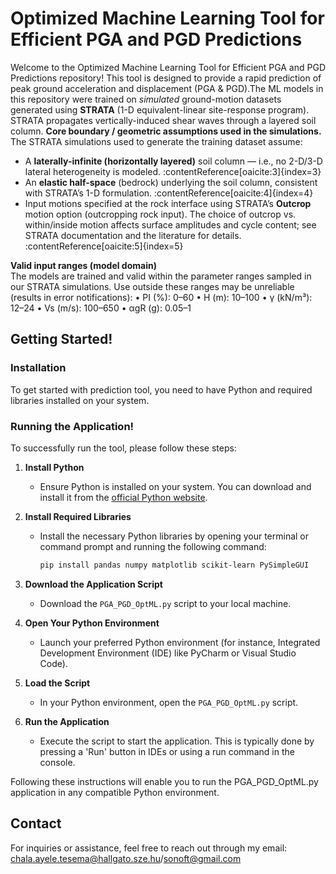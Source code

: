 # Optimized Machine Learning Tool for Efficient PGA and PGD Predictions

Welcome to the Optimized Machine Learning Tool for Efficient PGA and PGD Predictions repository! This tool is designed to provide a rapid prediction of peak ground acceleration and displacement (PGA & PGD).The ML models in this repository were trained on *simulated* ground-motion datasets generated using **STRATA** (1-D equivalent-linear site-response program). STRATA propagates vertically-induced shear waves through a layered soil column. 
**Core boundary / geometric assumptions used in the simulations.**  
The STRATA simulations used to generate the training dataset assume:
- A **laterally-infinite (horizontally layered)** soil column — i.e., no 2-D/3-D lateral heterogeneity is modeled. :contentReference[oaicite:3]{index=3}  
- An **elastic half-space** (bedrock) underlying the soil column, consistent with STRATA’s 1-D formulation. :contentReference[oaicite:4]{index=4}  
- Input motions specified at the rock interface using STRATA’s **Outcrop** motion option (outcropping rock input). The choice of outcrop vs. within/inside motion affects surface amplitudes and cycle content; see STRATA documentation and the literature for details. :contentReference[oaicite:5]{index=5}

**Valid input ranges (model domain)**  
The models are trained and valid within the parameter ranges sampled in our STRATA simulations. Use outside these ranges may be unreliable (results in error notifications):
•	PI (%): 0–60
•	H (m): 10–100
•	γ (kN/m³): 12–24
•	Vs (m/s): 100–650
•	αgR (g): 0.05–1


## Getting Started!

### Installation

To get started with prediction tool, you need to have Python and required libraries installed on your system.


### Running the Application!

To successfully run the tool, please follow these steps:

1. **Install Python**
   - Ensure Python is installed on your system. You can download and install it from the [official Python website](https://www.python.org/).

2. **Install Required Libraries**
   - Install the necessary Python libraries by opening your terminal or command prompt and running the following command:
     ```bash
     pip install pandas numpy matplotlib scikit-learn PySimpleGUI 
     ```

3. **Download the Application Script**
   - Download the `PGA_PGD_OptML.py` script to your local machine.

4. **Open Your Python Environment**
   - Launch your preferred Python environment (for instance, Integrated Development Environment (IDE) like PyCharm or Visual Studio Code).

5. **Load the Script**
   - In your Python environment, open the `PGA_PGD_OptML.py`  script.

6. **Run the Application**
   - Execute the script to start the application. This is typically done by pressing a 'Run' button in IDEs or using a run command in the console.

Following these instructions will enable you to run the PGA_PGD_OptML.py application in any compatible Python environment.

## Contact

For inquiries or assistance, feel free to reach out through my email: chala.ayele.tesema@hallgato.sze.hu/sonoft@gmail.com

